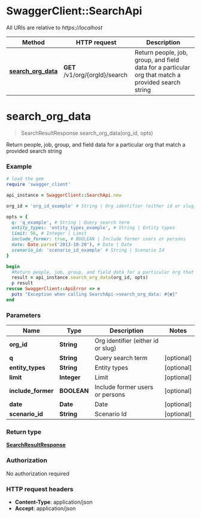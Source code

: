 # SwaggerClient::SearchApi

All URIs are relative to *https://localhost*

Method | HTTP request | Description
------------- | ------------- | -------------
[**search_org_data**](SearchApi.md#search_org_data) | **GET** /v1/org/{orgId}/search | Return people, job, group, and field data for a particular org that match a provided search string


# **search_org_data**
> SearchResultResponse search_org_data(org_id, opts)

Return people, job, group, and field data for a particular org that match a provided search string



### Example
```ruby
# load the gem
require 'swagger_client'

api_instance = SwaggerClient::SearchApi.new

org_id = 'org_id_example' # String | Org identifier (either id or slug)

opts = { 
  q: 'q_example', # String | Query search term
  entity_types: 'entity_types_example', # String | Entity types
  limit: 56, # Integer | Limit
  include_former: true, # BOOLEAN | Include former users or persons
  date: Date.parse('2013-10-20'), # Date | Date
  scenario_id: 'scenario_id_example' # String | Scenario Id
}

begin
  #Return people, job, group, and field data for a particular org that match a provided search string
  result = api_instance.search_org_data(org_id, opts)
  p result
rescue SwaggerClient::ApiError => e
  puts "Exception when calling SearchApi->search_org_data: #{e}"
end
```

### Parameters

Name | Type | Description  | Notes
------------- | ------------- | ------------- | -------------
 **org_id** | **String**| Org identifier (either id or slug) | 
 **q** | **String**| Query search term | [optional] 
 **entity_types** | **String**| Entity types | [optional] 
 **limit** | **Integer**| Limit | [optional] 
 **include_former** | **BOOLEAN**| Include former users or persons | [optional] 
 **date** | **Date**| Date | [optional] 
 **scenario_id** | **String**| Scenario Id | [optional] 

### Return type

[**SearchResultResponse**](SearchResultResponse.md)

### Authorization

No authorization required

### HTTP request headers

 - **Content-Type**: application/json
 - **Accept**: application/json



